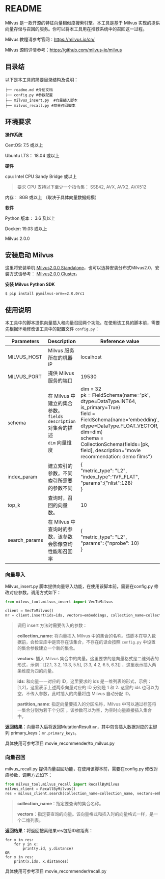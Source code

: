 # README

Milvus 是一款开源的特征向量相似度搜索引擎。本工具是基于 Milvus 实现的提供向量存储与召回的服务。你可以将本工具用在推荐系统中的召回这一过程。

Milvus 教程请参考官网：https://milvus.io/cn/

Milvus 源码详情参考：https://github.com/milvus-io/milvus

## 目录结

以下是本工具的简要目录结构及说明：

```
├── readme.md #介绍文档
├── config.py #参数配置
├── milvus_insert.py  #向量插入脚本
├── milvus_recall.py #向量召回脚本
```

## 环境要求

**操作系统**

CentOS: 7.5 或以上

Ubuntu LTS： 18.04 或以上

**硬件**

cpu: Intel CPU Sandy Bridge 或以上

> 要求 CPU 支持以下至少一个指令集： SSE42, AVX, AVX2, AVX512

内存： 8GB 或以上 （取决于具体向量数据规模）

**软件**

Python 版本： 3.6 及以上

Docker: 19.03 或以上

Milvus 2.0.0



## 安装启动 Milvus

这里将安装单机 [Milvus2.0.0 Standalone](https://milvus.io/docs/v2.0.0/install_standalone-docker.md)，也可以选择安装分布式Milvus2.0，安装方式请参考： [Milvus2.0.0 Cluster](https://milvus.io/docs/v2.0.0/install_cluster-docker.md)。

**安装 Milvus Python SDK**

```shell
$ pip install pymilvus-orm==2.0.0rc1
```



## 使用说明

本工具中的脚本提供向量插入和向量召回两个功能。在使用该工具的脚本前，需要先根据环境修改该工具中的配置文件 `config.py`：

| Parameters       | Description                                                  | Reference value                                              |
| ---------------- | ------------------------------------------------------------ | ------------------------------------------------------------ |
| MILVUS_HOST      | Milvus 服务所在的机器 IP                                     | localhost                                                    |
| MILVUS_PORT      | 提供 Milvus 服务的端口                                       | 19530                                                        |
| schema | 在 Milvus 中建立的集合参数。<br />`fields`<br />`description` 对集合的描述<br />`dim` 向量维度| dim = 32<br />      pk = FieldSchema(name='pk', dtype=DataType.INT64, is_primary=True)<br />      field = FieldSchema(name='embedding', dtype=DataType.FLOAT_VECTOR, dim=dim)<br /> schema = CollectionSchema(fields=[pk, field], description="movie recommendation: demo films") |
| index_param      | 建立索引的参数，不同索引所需要的参数不同                     | {<br />   "metric_type": "L2",<br />   "index_type":"IVF_FLAT",<br />   "params":{"nlist":128}<br />   }  |
| top_k            | 查询时，召回的向量数。                                       | 10                                                         |
| search_params     | 在 Milvus 中查询时的参数，该参数会影像查询性能和召回率       | {<br />  "metric_type": "L2",<br />  "params": {"nprobe": 10}<br />  }|

### 向量导入

Milvus_insert.py 脚本提供向量导入功能，在使用该脚本前，需要在config.py 修改对应参数。调用方式如下：

```python
from milvus_tool.milvus_insert import VecToMilvus

client = VecToMilvus()
mr = client.insert(ids=ids, vectors=embeddings, collection_name=collection_name, partition_name=partition_name)
```

> 调用 insert 方法时需要传入的参数：
>
> **collection_name**: 将向量插入 Milvus 中的集合的名称。该脚本在导入数据前，会检查库中是否存在该集合，不存在的话会按照 `config.py` 中设置的集合参数建立一个新的集合。
>
> **vectors**: 插入 Milvus 集合中的向量。这里要求的是向量格式是二维列表的形式，示例：[[2.1, 3.2, 10.3, 5.5], [3.3, 4.2, 6.5, 6.3]] ，这里表示插入两条维度为四的向量。
>
> **ids**: 和向量一一对应的 ID，这里要求的 ids 是一维列表的形式，示例：[1,2]，这里表示上述两条向量对应的 ID 分别是 1 和 2. 这里的 ids 也可以为空，不传入参数，此时插入的向量将由 Milvus 自动分配 ID。
>
> **partition_name**: 指定向量要插入的分区名称，Milvus 中可以通过标签将一集合分割为若干个分区 。该参数可以为空，为空时向量直接插入集合中。

**返回结果**：向量导入后将返回MutationResult `mr`，其中包含插入数据对应的主键列 primary_keys：`mr.primary_keys`。

具体使用可参考项目 movie_recommender/to_milvus.py

### 向量召回

milvus_recall.py 提供向量召回功能，在使用该脚本前，需要在config.py 修改对应参数，调用方式如下：

```python
from milvus_tool.milvus_recall import RecallByMilvus
milvus_client = RecallByMilvus()
res = milvus_client.search(collection_name=collection_name, vectors=embeddings)
```

> **collection_name**：指定要查询的集合名称。
>
> **vectors**：指定要查询的向量。该向量格式和插入时的向量格式一样，是一个二维列表。
>

**返回结果**：将返回搜索结果res包括ID和距离：

```
for x in res:
    for y in x:
        print(y.id, y.distance)
OR
for x in res:
    print(x.ids, x.distances)
```

具体使用可参考项目 movie_recommender/recall.py
